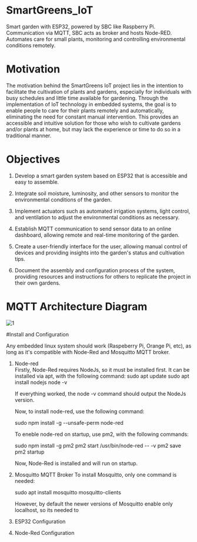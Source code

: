 # SmartGreens_IoT
 Smart garden with ESP32, powered by SBC like Raspberry Pi. Communication via MQTT, SBC acts as broker and hosts Node-RED. Automates care for small plants, monitoring and controlling environmental conditions remotely.
 
# Motivation
The motivation behind the SmartGreens IoT project lies in the intention to facilitate the cultivation of plants and gardens, especially for individuals with busy schedules and little time available for gardening. Through the implementation of IoT technology in embedded systems, the goal is to enable people to care for their plants remotely and automatically, eliminating the need for constant manual intervention. This provides an accessible and intuitive solution for those who wish to cultivate gardens and/or plants at home, but may lack the experience or time to do so in a traditional manner.

# Objectives
1. Develop a smart garden system based on ESP32 that is accessible and easy to assemble.

2. Integrate soil moisture, luminosity, and other sensors to monitor the environmental conditions of the garden.

3. Implement actuators such as automated irrigation systems, light control, and ventilation to adjust the environmental conditions as necessary.

4. Establish MQTT communication to send sensor data to an online dashboard, allowing remote and real-time monitoring of the garden.

5. Create a user-friendly interface for the user, allowing manual control of devices and providing insights into the garden's status and cultivation tips.

6. Document the assembly and configuration process of the system, providing resources and instructions for others to replicate the project in their own gardens.


# MQTT Architecture Diagram
![1](https://github.com/RicardoBozollan/SmartGreens_IoT/assets/163909522/1460b8b2-aad9-42cd-ac72-f825328d0f64)


#Install and Configuration

Any embedded linux system should work (Raspeberry Pi, Orange Pi, etc), as long as it's compatible with Node-Red and Mosquitto MQTT broker.

1. Node-red   
   Firstly, Node-Red requires NodeJs, so it must be installed first. It can be installed via apt, with the following command:
   sudo apt update
   sudo apt install nodejs
   node -v

   If everything worked, the node -v command should output the NodeJs version.

   Now, to install node-red, use the following command:

   sudo npm install -g --unsafe-perm node-red

   To eneble node-red on startup, use pm2, with the following commands:

   sudo npm install -g pm2
   pm2 start /usr/bin/node-red -- -v
   pm2 save
   pm2 startup

   Now, Node-Red is installed and will run on startup.
   
2. Mosquitto MQTT Broker
   To install Mosquitto, only one command is needed:

   sudo apt install mosquitto mosquitto-clients

   However, by default the newer versions of Mosquitto enable only localhost, so its needed to  
   
4. ESP32 Configuration
5. Node-Red Configuration
